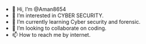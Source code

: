 - 👋 Hi, I’m @Aman8654
- 👀 I’m interested in CYBER SECURITY.
- 🌱 I’m currently learning Cyber security and forensic.
- 💞️ I’m looking to collaborate on coding.
- 📫 How to reach me by internet.

<!---
Aman8654/Aman8654 is a ✨ special ✨ repository because its `README.md` (this file) appears on your GitHub profile.
You can click the Preview link to take a look at your changes.
--->
